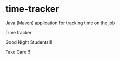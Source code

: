 # time-tracker
Java (Maven) application for tracking time on the job

Time tracker

Good Night Students!!!

Take Care!!!
